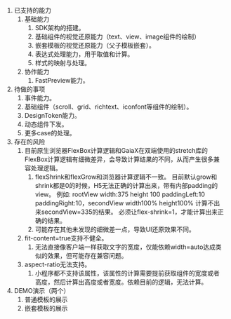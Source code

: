 1. 已支持的能力
    1. 基础能力
        1. SDK架构的搭建。
        2. 基础组件的视觉还原能力（text、view、image组件的绘制）
        3. 嵌套模板的视觉还原能力（父子模板嵌套）。
        4. 表达式处理能力，用于取值和计算。
        5. 样式的映射与处理。
    2. 协作能力
        1. FastPreview能力。
2. 待做的事项
    1. 事件能力。
    2. 基础组件（scroll、grid、richtext、iconfont等组件的绘制）。
    3. DesignToken能力。
    4. 动态组件下发。
    5. 更多case的处理。
3. 存在的风险
    1. 目前原生浏览器FlexBox计算逻辑和GaiaX在双端使用的stretch库的FlexBox计算逻辑有细微差异，会导致计算结果的不同，从而产生很多兼容处理逻辑。
        1. flexShrink和flexGrow和浏览器计算逻辑不一致。
            目前默认grow和shrink都是0的时候，H5无法正确的计算出来，带有内部padding的view。
            例如: rootView width:375  height 100 paddingLeft:10 paddingRight:10，secondView width100% height100%
            计算不出来secondView=335的结果。
            必须让flex-shrink=1，才能计算出来正确的结果。
        2. 可能存在其他未发现的细微差一点，导致UI还原效果不同。
    2. fit-content=true支持不健全。
        1. 无法直接像客户端一样获取文字的宽度，仅能依赖width=auto达成类似的效果，但可能存在兼容问题。
    3. aspect-ratio无法支持。
        1. 小程序都不支持该属性，该属性的计算需要提前获取组件的宽度或者高度，然后计算出高度或者宽度。依赖目前的逻辑，无法计算。
4. DEMO演示（两个）
    1. 普通模板的展示
    2. 嵌套模板的展示
